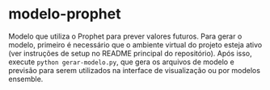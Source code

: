 # modelo-prophet
Modelo que utiliza o Prophet para prever valores futuros. Para gerar o modelo, primeiro é necessário que o ambiente virtual do projeto esteja ativo (ver instruções de setup no README principal do repositório). Após isso, execute `python gerar-modelo.py`, que gera os arquivos de modelo e previsão para serem utilizados na interface de visualização ou por modelos ensemble.